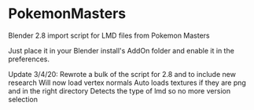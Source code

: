 # PokemonMasters
Blender 2.8 import script for LMD files from Pokemon Masters

Just place it in your Blender install's AddOn folder and enable it in the preferences.

Update 3/4/20:
  Rewrote a bulk of the script for 2.8 and to include new research
  Will now load vertex normals
  Auto loads textures if they are png and in the right directory
  Detects the type of lmd so no more version selection
